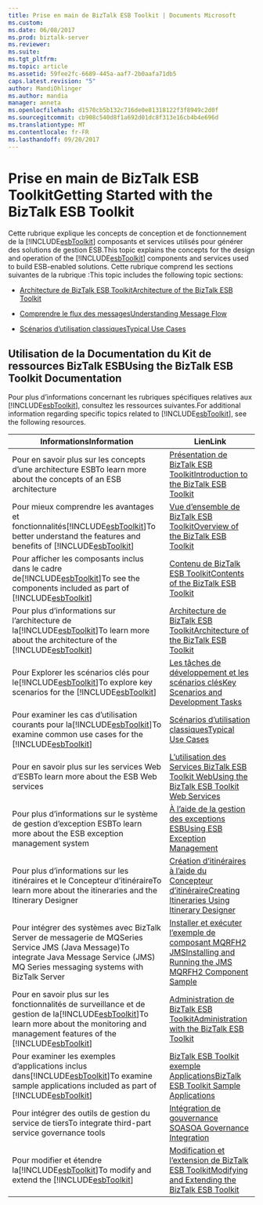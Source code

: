```yaml
---
title: Prise en main de BizTalk ESB Toolkit | Documents Microsoft
ms.custom: 
ms.date: 06/08/2017
ms.prod: biztalk-server
ms.reviewer: 
ms.suite: 
ms.tgt_pltfrm: 
ms.topic: article
ms.assetid: 59fee2fc-6689-445a-aaf7-2b0aafa71db5
caps.latest.revision: "5"
author: MandiOhlinger
ms.author: mandia
manager: anneta
ms.openlocfilehash: d1570cb5b132c716de0e81318122f3f8949c2d0f
ms.sourcegitcommit: cb908c540d8f1a692d01dc8f313e16cb4b4e696d
ms.translationtype: MT
ms.contentlocale: fr-FR
ms.lasthandoff: 09/20/2017
---
```

# <a name="getting-started-with-the-biztalk-esb-toolkit"></a><span data-ttu-id="6ed99-102">Prise en main de BizTalk ESB Toolkit</span><span class="sxs-lookup"><span data-stu-id="6ed99-102">Getting Started with the BizTalk ESB Toolkit</span></span>
<span data-ttu-id="6ed99-103">Cette rubrique explique les concepts de conception et de fonctionnement de la [!INCLUDE[esbToolkit](../includes/esbtoolkit-md.md)] composants et services utilisés pour générer des solutions de gestion ESB.</span><span class="sxs-lookup"><span data-stu-id="6ed99-103">This topic explains the concepts for the design and operation of the [!INCLUDE[esbToolkit](../includes/esbtoolkit-md.md)] components and services used to build ESB-enabled solutions.</span></span> <span data-ttu-id="6ed99-104">Cette rubrique comprend les sections suivantes de la rubrique :</span><span class="sxs-lookup"><span data-stu-id="6ed99-104">This topic includes the following topic sections:</span></span>  
  
-   [<span data-ttu-id="6ed99-105">Architecture de BizTalk ESB Toolkit</span><span class="sxs-lookup"><span data-stu-id="6ed99-105">Architecture of the BizTalk ESB Toolkit</span></span>](../esb-toolkit/architecture-of-the-biztalk-esb-toolkit.md)  
  
-   [<span data-ttu-id="6ed99-106">Comprendre le flux des messages</span><span class="sxs-lookup"><span data-stu-id="6ed99-106">Understanding Message Flow</span></span>](../esb-toolkit/understanding-message-flow.md)  
  
-   [<span data-ttu-id="6ed99-107">Scénarios d’utilisation classiques</span><span class="sxs-lookup"><span data-stu-id="6ed99-107">Typical Use Cases</span></span>](../esb-toolkit/typical-use-cases.md)  
  
## <a name="using-the-biztalk-esb-toolkit-documentation"></a><span data-ttu-id="6ed99-108">Utilisation de la Documentation du Kit de ressources BizTalk ESB</span><span class="sxs-lookup"><span data-stu-id="6ed99-108">Using the BizTalk ESB Toolkit Documentation</span></span>  
 <span data-ttu-id="6ed99-109">Pour plus d’informations concernant les rubriques spécifiques relatives aux [!INCLUDE[esbToolkit](../includes/esbtoolkit-md.md)], consultez les ressources suivantes.</span><span class="sxs-lookup"><span data-stu-id="6ed99-109">For additional information regarding specific topics related to [!INCLUDE[esbToolkit](../includes/esbtoolkit-md.md)], see the following resources.</span></span>  
  
|<span data-ttu-id="6ed99-110">Informations</span><span class="sxs-lookup"><span data-stu-id="6ed99-110">Information</span></span>|<span data-ttu-id="6ed99-111">Lien</span><span class="sxs-lookup"><span data-stu-id="6ed99-111">Link</span></span>|  
|-----------------|----------|  
|<span data-ttu-id="6ed99-112">Pour en savoir plus sur les concepts d’une architecture ESB</span><span class="sxs-lookup"><span data-stu-id="6ed99-112">To learn more about the concepts of an ESB architecture</span></span>|[<span data-ttu-id="6ed99-113">Présentation de BizTalk ESB Toolkit</span><span class="sxs-lookup"><span data-stu-id="6ed99-113">Introduction to the BizTalk ESB Toolkit</span></span>](../esb-toolkit/introduction-to-the-biztalk-esb-toolkit.md)|  
|<span data-ttu-id="6ed99-114">Pour mieux comprendre les avantages et fonctionnalités[!INCLUDE[esbToolkit](../includes/esbtoolkit-md.md)]</span><span class="sxs-lookup"><span data-stu-id="6ed99-114">To better understand the features and benefits of [!INCLUDE[esbToolkit](../includes/esbtoolkit-md.md)]</span></span>|[<span data-ttu-id="6ed99-115">Vue d’ensemble de BizTalk ESB Toolkit</span><span class="sxs-lookup"><span data-stu-id="6ed99-115">Overview of the BizTalk ESB Toolkit</span></span>](../esb-toolkit/overview-of-the-biztalk-esb-toolkit.md)|  
|<span data-ttu-id="6ed99-116">Pour afficher les composants inclus dans le cadre de[!INCLUDE[esbToolkit](../includes/esbtoolkit-md.md)]</span><span class="sxs-lookup"><span data-stu-id="6ed99-116">To see the components included as part of [!INCLUDE[esbToolkit](../includes/esbtoolkit-md.md)]</span></span>|[<span data-ttu-id="6ed99-117">Contenu de BizTalk ESB Toolkit</span><span class="sxs-lookup"><span data-stu-id="6ed99-117">Contents of the BizTalk ESB Toolkit</span></span>](../esb-toolkit/contents-of-the-biztalk-esb-toolkit.md)|  
|<span data-ttu-id="6ed99-118">Pour plus d’informations sur l’architecture de la[!INCLUDE[esbToolkit](../includes/esbtoolkit-md.md)]</span><span class="sxs-lookup"><span data-stu-id="6ed99-118">To learn more about the architecture of the [!INCLUDE[esbToolkit](../includes/esbtoolkit-md.md)]</span></span>|[<span data-ttu-id="6ed99-119">Architecture de BizTalk ESB Toolkit</span><span class="sxs-lookup"><span data-stu-id="6ed99-119">Architecture of the BizTalk ESB Toolkit</span></span>](../esb-toolkit/architecture-of-the-biztalk-esb-toolkit.md)|  
|<span data-ttu-id="6ed99-120">Pour Explorer les scénarios clés pour le[!INCLUDE[esbToolkit](../includes/esbtoolkit-md.md)]</span><span class="sxs-lookup"><span data-stu-id="6ed99-120">To explore key scenarios for the [!INCLUDE[esbToolkit](../includes/esbtoolkit-md.md)]</span></span>|[<span data-ttu-id="6ed99-121">Les tâches de développement et les scénarios clés</span><span class="sxs-lookup"><span data-stu-id="6ed99-121">Key Scenarios and Development Tasks</span></span>](../esb-toolkit/key-scenarios-and-development-tasks.md)|  
|<span data-ttu-id="6ed99-122">Pour examiner les cas d’utilisation courants pour la[!INCLUDE[esbToolkit](../includes/esbtoolkit-md.md)]</span><span class="sxs-lookup"><span data-stu-id="6ed99-122">To examine common use cases for the [!INCLUDE[esbToolkit](../includes/esbtoolkit-md.md)]</span></span>|[<span data-ttu-id="6ed99-123">Scénarios d’utilisation classiques</span><span class="sxs-lookup"><span data-stu-id="6ed99-123">Typical Use Cases</span></span>](../esb-toolkit/typical-use-cases.md)|  
|<span data-ttu-id="6ed99-124">Pour en savoir plus sur les services Web d’ESB</span><span class="sxs-lookup"><span data-stu-id="6ed99-124">To learn more about the ESB Web services</span></span>|[<span data-ttu-id="6ed99-125">L’utilisation des Services BizTalk ESB Toolkit Web</span><span class="sxs-lookup"><span data-stu-id="6ed99-125">Using the BizTalk ESB Toolkit Web Services</span></span>](../esb-toolkit/using-the-biztalk-esb-toolkit-web-services.md)|  
|<span data-ttu-id="6ed99-126">Pour plus d’informations sur le système de gestion d’exception ESB</span><span class="sxs-lookup"><span data-stu-id="6ed99-126">To learn more about the ESB exception management system</span></span>|[<span data-ttu-id="6ed99-127">À l’aide de la gestion des exceptions ESB</span><span class="sxs-lookup"><span data-stu-id="6ed99-127">Using ESB Exception Management</span></span>](../esb-toolkit/using-esb-exception-management.md)|  
|<span data-ttu-id="6ed99-128">Pour plus d’informations sur les itinéraires et le Concepteur d’itinéraire</span><span class="sxs-lookup"><span data-stu-id="6ed99-128">To learn more about the itineraries and the Itinerary Designer</span></span>|[<span data-ttu-id="6ed99-129">Création d’itinéraires à l’aide du Concepteur d’itinéraire</span><span class="sxs-lookup"><span data-stu-id="6ed99-129">Creating Itineraries Using Itinerary Designer</span></span>](../esb-toolkit/creating-itineraries-using-itinerary-designer.md)|  
|<span data-ttu-id="6ed99-130">Pour intégrer des systèmes avec BizTalk Server de messagerie de MQSeries Service JMS (Java Message)</span><span class="sxs-lookup"><span data-stu-id="6ed99-130">To integrate Java Message Service (JMS) MQ Series messaging systems with BizTalk Server</span></span>|[<span data-ttu-id="6ed99-131">Installer et exécuter l’exemple de composant MQRFH2 JMS</span><span class="sxs-lookup"><span data-stu-id="6ed99-131">Installing and Running the JMS MQRFH2 Component Sample</span></span>](../esb-toolkit/installing-and-running-the-jms-mqrfh2-component-sample.md)|  
|<span data-ttu-id="6ed99-132">Pour en savoir plus sur les fonctionnalités de surveillance et de gestion de la[!INCLUDE[esbToolkit](../includes/esbtoolkit-md.md)]</span><span class="sxs-lookup"><span data-stu-id="6ed99-132">To learn more about the monitoring and management features of the [!INCLUDE[esbToolkit](../includes/esbtoolkit-md.md)]</span></span>|[<span data-ttu-id="6ed99-133">Administration de BizTalk ESB Toolkit</span><span class="sxs-lookup"><span data-stu-id="6ed99-133">Administration with the BizTalk ESB Toolkit</span></span>](../esb-toolkit/administration-with-the-biztalk-esb-toolkit.md)|  
|<span data-ttu-id="6ed99-134">Pour examiner les exemples d’applications inclus dans[!INCLUDE[esbToolkit](../includes/esbtoolkit-md.md)]</span><span class="sxs-lookup"><span data-stu-id="6ed99-134">To examine sample applications included as part of [!INCLUDE[esbToolkit](../includes/esbtoolkit-md.md)]</span></span>|[<span data-ttu-id="6ed99-135">BizTalk ESB Toolkit exemple Applications</span><span class="sxs-lookup"><span data-stu-id="6ed99-135">BizTalk ESB Toolkit Sample Applications</span></span>](../esb-toolkit/biztalk-esb-toolkit-sample-applications.md)|  
|<span data-ttu-id="6ed99-136">Pour intégrer des outils de gestion du service de tiers</span><span class="sxs-lookup"><span data-stu-id="6ed99-136">To integrate third-part service governance tools</span></span>|[<span data-ttu-id="6ed99-137">Intégration de gouvernance SOA</span><span class="sxs-lookup"><span data-stu-id="6ed99-137">SOA Governance Integration</span></span>](../esb-toolkit/soa-governance-integration.md)|  
|<span data-ttu-id="6ed99-138">Pour modifier et étendre la[!INCLUDE[esbToolkit](../includes/esbtoolkit-md.md)]</span><span class="sxs-lookup"><span data-stu-id="6ed99-138">To modify and extend the [!INCLUDE[esbToolkit](../includes/esbtoolkit-md.md)]</span></span>|[<span data-ttu-id="6ed99-139">Modification et l’extension de BizTalk ESB Toolkit</span><span class="sxs-lookup"><span data-stu-id="6ed99-139">Modifying and Extending the BizTalk ESB Toolkit</span></span>](../esb-toolkit/modifying-and-extending-the-biztalk-esb-toolkit.md)|
